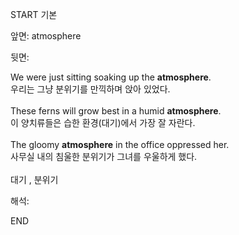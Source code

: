 START
기본

앞면:
atmosphere


뒷면:
<div>We were just sitting soaking up the <strong>atmosphere</strong>. </div><div>우리는 그냥 분위기를 만끽하며 앉아 있었다.<br><br><div>These ferns will grow best in a humid <strong>atmosphere</strong>. </div><div><div>이 양치류들은 습한 환경(대기)에서 가장 잘 자란다.</div></div><br><div>The gloomy <strong>atmosphere</strong> in the office oppressed her. </div><div>사무실 내의 침울한 분위기가 그녀를 우울하게 했다.<br><br>대기 , 분위기</div></div>


해석:

END